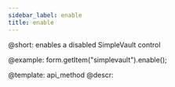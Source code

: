 ```yaml
---
sidebar_label: enable
title: enable
---          
```


@short: enables a disabled SimpleVault control





@example:
form.getItem("simplevault").enable();


@template: api_method
@descr:



